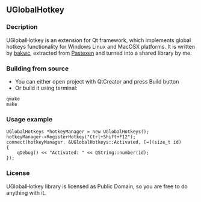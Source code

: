 ## UGlobalHotkey

### Decription  
UGlobalHotkey is an extension for Qt framework, which implements global hotkeys functionality for Windows Linux and MacOSX platforms.
It is written by [bakwc](https://github.com/bakwc), extracted from [Pastexen](https://github.com/bakwc/Pastexen) and turned into a shared library by me.

### Building from source  
* You can either open project with QtCreator and press Build button
* Or build it using terminal:
``` 
qmake  
make
```

### Usage example  
``` 
UGlobalHotkeys *hotkeyManager = new UGlobalHotkeys(); 
hotkeyManager->RegisterHotkey("Ctrl+Shift+F12");
connect(hotkeyManager, &UGlobalHotkeys::Activated, [=](size_t id)
{
    qDebug() << "Activated: " << QString::number(id);
});
```

### License  
UGlobalHotkey library is licensed as Public Domain, so you are free to do anything with it.